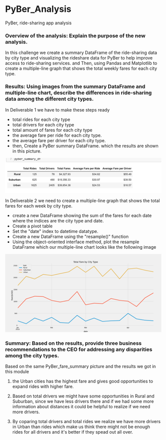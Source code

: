 # PyBer_Analysis
PyBer, ride-sharing app analysis

### Overview of the analysis: Explain the purpose of the new analysis.

In this challenge we create a summary DataFrame of the ride-sharing data by city type and visualizing the rideshare data for PyBer to help improve access to ride-sharing services. and Then, using Pandas and Matplotlib to create a multiple-line graph that shows the total weekly fares for each city type.

### Results: Using images from the summary DataFrame and multiple-line chart, describe the differences in ride-sharing data among the different city types.

In Deliverable 1 we have to make these steps ready

- total rides for each city type
- total drivers for each city type
- total amount of fares for each city type
- the average fare per ride for each city type.
- the average fare per driver for each city type. 
- then, Create a PyBer summary DataFrame.
which the results are shown in this picture.

![This is an image](https://github.com/samiramghd/PyBer_Analysis/blob/main/analysis/del1.PNG)

In Deliverable 2 we need to create a multiple-line graph that shows the total fares for each week by city type.

- create a new DataFrame showing the sum of the fares for each date where the indices are the city type and date.
- Create a pivot table
- Set the "date" index to datetime datatype.
- Create a new DataFrame using the "resample()" function
- Using the object-oriented interface method, plot the resample DataFrame
which our multiple-line chart looks like the following image

![This is an image](https://github.com/samiramghd/PyBer_Analysis/blob/main/analysis/PyBer_fare_summary.png)




### Summary: Based on the results, provide three business recommendations to the CEO for addressing any disparities among the city types.

Based on the same PyBer_fare_summary picture and the results we got in this module

1. the Urban cities has the highest fare and gives good opportunities to expand rides with higher fare.

2. Based on total drivers we might have some opportunities in Rural and Suburban, since we have less drivers there and if we had some more information about distances it could be helpful to realize if we need more drivers.

3. By coparing total drivers and total rides we realize we have more drivers in Urban than rides which make us think there might not be enough rides for all drivers and it's better if they spead out all over.

